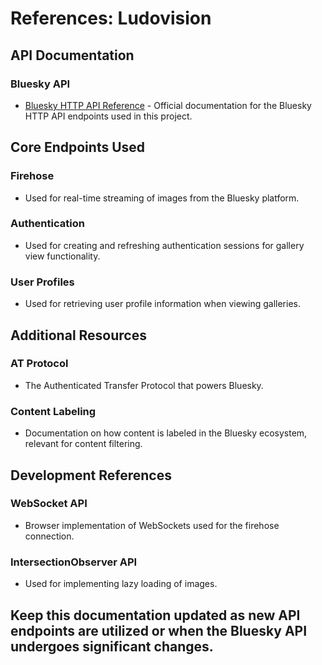 # References: Ludovision

## API Documentation

### Bluesky API
- [Bluesky HTTP API Reference](https://docs.bsky.app/docs/category/http-reference) - Official documentation for the Bluesky HTTP API endpoints used in this project.

## Core Endpoints Used

### Firehose
- Used for real-time streaming of images from the Bluesky platform.

### Authentication
- Used for creating and refreshing authentication sessions for gallery view functionality.

### User Profiles
- Used for retrieving user profile information when viewing galleries.

## Additional Resources

### AT Protocol
- The Authenticated Transfer Protocol that powers Bluesky.

### Content Labeling
- Documentation on how content is labeled in the Bluesky ecosystem, relevant for content filtering.

## Development References

### WebSocket API
- Browser implementation of WebSockets used for the firehose connection.

### IntersectionObserver API
- Used for implementing lazy loading of images.

## Keep this documentation updated as new API endpoints are utilized or when the Bluesky API undergoes significant changes.
